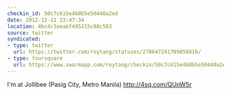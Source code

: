 ```yaml
---
checkin_id: 50c7c615e4b0b5e50440a2ed
date: 2012-12-11 23:47:34
location: 4bc4c3aeabf495215c88c593
source: twitter
syndicated:
- type: twitter
  url: https://twitter.com/roytang/statuses/278647241709858816/
- type: foursquare
  url: https://www.swarmapp.com/roytang/checkin/50c7c615e4b0b5e50440a2ed
---
```


I'm at Jollibee (Pasig City, Metro Manila) http://4sq.com/QUnW5r